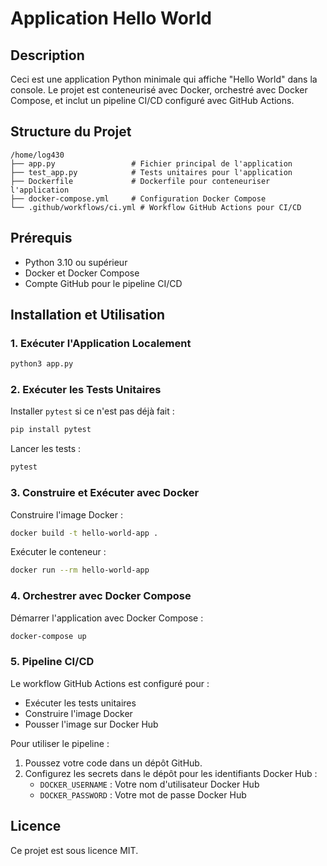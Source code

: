 # Application Hello World

## Description
Ceci est une application Python minimale qui affiche "Hello World" dans la console. Le projet est conteneurisé avec Docker, orchestré avec Docker Compose, et inclut un pipeline CI/CD configuré avec GitHub Actions.

## Structure du Projet
```
/home/log430
├── app.py                 # Fichier principal de l'application
├── test_app.py            # Tests unitaires pour l'application
├── Dockerfile             # Dockerfile pour conteneuriser l'application
├── docker-compose.yml     # Configuration Docker Compose
└── .github/workflows/ci.yml # Workflow GitHub Actions pour CI/CD
```

## Prérequis
- Python 3.10 ou supérieur
- Docker et Docker Compose
- Compte GitHub pour le pipeline CI/CD

## Installation et Utilisation

### 1. Exécuter l'Application Localement
```bash
python3 app.py
```

### 2. Exécuter les Tests Unitaires
Installer `pytest` si ce n'est pas déjà fait :
```bash
pip install pytest
```
Lancer les tests :
```bash
pytest
```

### 3. Construire et Exécuter avec Docker
Construire l'image Docker :
```bash
docker build -t hello-world-app .
```
Exécuter le conteneur :
```bash
docker run --rm hello-world-app
```

### 4. Orchestrer avec Docker Compose
Démarrer l'application avec Docker Compose :
```bash
docker-compose up
```

### 5. Pipeline CI/CD
Le workflow GitHub Actions est configuré pour :
- Exécuter les tests unitaires
- Construire l'image Docker
- Pousser l'image sur Docker Hub

Pour utiliser le pipeline :
1. Poussez votre code dans un dépôt GitHub.
2. Configurez les secrets dans le dépôt pour les identifiants Docker Hub :
   - `DOCKER_USERNAME` : Votre nom d'utilisateur Docker Hub
   - `DOCKER_PASSWORD` : Votre mot de passe Docker Hub

## Licence
Ce projet est sous licence MIT.

